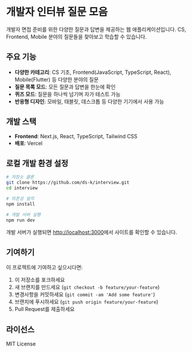 # 개발자 인터뷰 질문 모음

개발자 면접 준비를 위한 다양한 질문과 답변을 제공하는 웹 애플리케이션입니다. CS, Frontend, Mobile 분야의 질문들을 찾아보고 학습할 수 있습니다.

## 주요 기능

- **다양한 카테고리**: CS 기초, Frontend(JavaScript, TypeScript, React), Mobile(Flutter) 등 다양한 분야의 질문
- **질문 목록 모드**: 모든 질문과 답변을 한눈에 확인
- **퀴즈 모드**: 질문을 하나씩 넘기며 자가 테스트 가능
- **반응형 디자인**: 모바일, 태블릿, 데스크톱 등 다양한 기기에서 사용 가능

## 개발 스택

- **Frontend**: Next.js, React, TypeScript, Tailwind CSS
- **배포**: Vercel

## 로컬 개발 환경 설정

```bash
# 저장소 클론
git clone https://github.com/ds-k/interview.git
cd interview

# 의존성 설치
npm install

# 개발 서버 실행
npm run dev
```

개발 서버가 실행되면 [http://localhost:3000](http://localhost:3000)에서 사이트를 확인할 수 있습니다.

## 기여하기

이 프로젝트에 기여하고 싶으시다면:

1. 이 저장소를 포크하세요
2. 새 브랜치를 만드세요 (`git checkout -b feature/your-feature`)
3. 변경사항을 커밋하세요 (`git commit -am 'Add some feature'`)
4. 브랜치에 푸시하세요 (`git push origin feature/your-feature`)
5. Pull Request를 제출하세요

## 라이선스

MIT License
